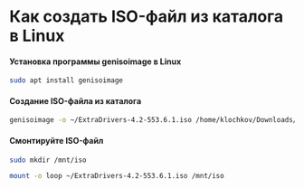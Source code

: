 # Как создать ISO-файл из каталога в Linux

#### Установка программы genisoimage в Linux
```bash
sudo apt install genisoimage
```
#### Создание ISO-файла из каталога
```bash
genisoimage -o ~/ExtraDrivers-4.2-553.6.1.iso /home/klochkov/Downloads/ExtraDrivers-4.2-553.6.1/
```
#### Смонтируйте ISO-файл
```bash
sudo mkdir /mnt/iso
```
```bash
mount -o loop ~/ExtraDrivers-4.2-553.6.1.iso /mnt/iso
